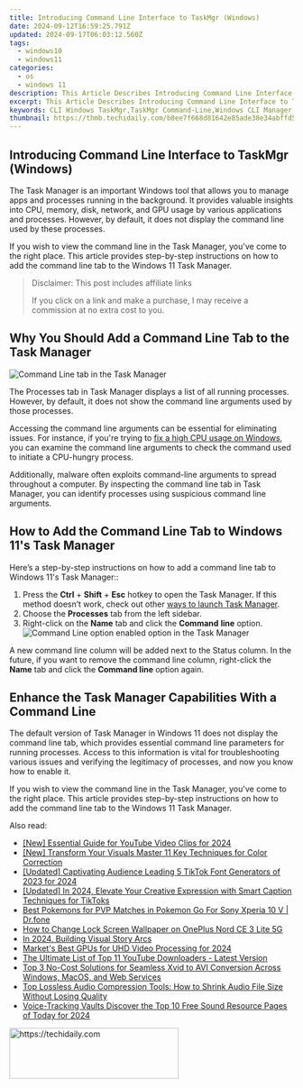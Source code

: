 ```yaml
---
title: Introducing Command Line Interface to TaskMgr (Windows)
date: 2024-09-12T16:59:25.791Z
updated: 2024-09-17T06:03:12.560Z
tags:
  - windows10
  - windows11
categories:
  - os
  - windows 11
description: This Article Describes Introducing Command Line Interface to TaskMgr (Windows)
excerpt: This Article Describes Introducing Command Line Interface to TaskMgr (Windows)
keywords: CLI Windows TaskMgr,TaskMgr Command-Line,Windows CLI Manager,CliTaskMgr Interface,TaskManager CLI Windows,MgrCLI Windows Option,CommandInterface TaskMgr
thumbnail: https://thmb.techidaily.com/b8ee7f668d81642e85ade38e34abffd540ab85d6f715874a1c53fa95c5d6dc9a.png
---
```


## Introducing Command Line Interface to TaskMgr (Windows)

 The Task Manager is an important Windows tool that allows you to manage apps and processes running in the background. It provides valuable insights into CPU, memory, disk, network, and GPU usage by various applications and processes. However, by default, it does not display the command line used by these processes.

 If you wish to view the command line in the Task Manager, you've come to the right place. This article provides step-by-step instructions on how to add the command line tab to the Windows 11 Task Manager.

>  Disclaimer: This post includes affiliate links
>
>  If you click on a link and make a purchase, I may receive a commission at no extra cost to you.
>

## Why You Should Add a Command Line Tab to the Task Manager

![Command Line tab in the Task Manager](https://static1.makeuseofimages.com/wordpress/wp-content/uploads/2023/08/command-line-tab.jpg)

 The Processes tab in Task Manager displays a list of all running processes. However, by default, it does not show the command line arguments used by those processes.

 Accessing the command line arguments can be essential for eliminating issues. For instance, if you're trying to [fix a high CPU usage on Windows](https://www.makeuseof.com/tag/fix-high-cpu-usage-windows/), you can examine the command line arguments to check the command used to initiate a CPU-hungry process.

 Additionally, malware often exploits command-line arguments to spread throughout a computer. By inspecting the command line tab in Task Manager, you can identify processes using suspicious command line arguments.

## How to Add the Command Line Tab to Windows 11's Task Manager

 Here’s a step-by-step instructions on how to add a command line tab to Windows 11's Task Manager::

1. Press the **Ctrl** \+ **Shift** \+ **Esc** hotkey to open the Task Manager. If this method doesn’t work, check out other [ways to launch Task Manager](https://www.makeuseof.com/how-to-access-task-manager-on-windows-11/).
2. Choose the **Processes** tab from the left sidebar.
3. Right-click on the **Name** tab and click the **Command** **line** option.  
![Command Line option enabled option in the Task Manager](https://static1.makeuseofimages.com/wordpress/wp-content/uploads/2023/08/command-line-option-enabled.jpg)

 A new command line column will be added next to the Status column. In the future, if you want to remove the command line column, right-click the **Name** tab and click the **Command line** option again.

## Enhance the Task Manager Capabilities With a Command Line

 The default version of Task Manager in Windows 11 does not display the command line tab, which provides essential command line parameters for running processes. Access to this information is vital for troubleshooting various issues and verifying the legitimacy of processes, and now you know how to enable it.

 If you wish to view the command line in the Task Manager, you've come to the right place. This article provides step-by-step instructions on how to add the command line tab to the Windows 11 Task Manager.

<span class="atpl-alsoreadstyle">Also read:</span>
<div><ul>
<li><a href="https://facebook-video-footage.techidaily.com/new-essential-guide-for-youtube-video-clips-for-2024/"><u>[New] Essential Guide for YouTube Video Clips for 2024</u></a></li>
<li><a href="https://fox-links.techidaily.com/new-transform-your-visuals-master-11-key-techniques-for-color-correction/"><u>[New] Transform Your Visuals Master 11 Key Techniques for Color Correction</u></a></li>
<li><a href="https://tiktok-videos.techidaily.com/updated-captivating-audience-leading-5-tiktok-font-generators-of-2023-for-2024/"><u>[Updated] Captivating Audience Leading 5 TikTok Font Generators of 2023 for 2024</u></a></li>
<li><a href="https://tiktok-videos.techidaily.com/updated-in-2024-elevate-your-creative-expression-with-smart-caption-techniques-for-tiktoks/"><u>[Updated] In 2024, Elevate Your Creative Expression with Smart Caption Techniques for TikToks</u></a></li>
<li><a href="https://android-pokemon-go.techidaily.com/best-pokemons-for-pvp-matches-in-pokemon-go-for-sony-xperia-10-v-drfone-by-drfone-virtual-android/"><u>Best Pokemons for PVP Matches in Pokemon Go For Sony Xperia 10 V | Dr.fone</u></a></li>
<li><a href="https://easy-unlock-android.techidaily.com/how-to-change-lock-screen-wallpaper-on-oneplus-nord-ce-3-lite-5g-by-drfone-android/"><u>How to Change Lock Screen Wallpaper on OnePlus Nord CE 3 Lite 5G</u></a></li>
<li><a href="https://fox-links.techidaily.com/in-2024-building-visual-story-arcs/"><u>In 2024, Building Visual Story Arcs</u></a></li>
<li><a href="https://extra-approaches.techidaily.com/markets-best-gpus-for-uhd-video-processing-for-2024/"><u>Market's Best GPUs for UHD Video Processing for 2024</u></a></li>
<li><a href="https://win11.techidaily.com/the-ultimate-list-of-top-11-youtube-downloaders-latest-version/"><u>The Ultimate List of Top 11 YouTube Downloaders - Latest Version</u></a></li>
<li><a href="https://win11.techidaily.com/top-3-no-cost-solutions-for-seamless-xvid-to-avi-conversion-across-windows-macos-and-web-services/"><u>Top 3 No-Cost Solutions for Seamless Xvid to AVI Conversion Across Windows, MacOS, and Web Services</u></a></li>
<li><a href="https://win11.techidaily.com/top-lossless-audio-compression-tools-how-to-shrink-audio-file-size-without-losing-quality/"><u>Top Lossless Audio Compression Tools: How to Shrink Audio File Size Without Losing Quality</u></a></li>
<li><a href="https://audio-shaping.techidaily.com/voice-tracking-vaults-discover-the-top-10-free-sound-resource-pages-of-today-for-2024/"><u>Voice-Tracking Vaults Discover the Top 10 Free Sound Resource Pages of Today for 2024</u></a></li>
</ul></div>

<ins class="adsbygoogle"
      style="display:block"
      data-ad-client="ca-pub-7571918770474297"
      data-ad-slot="8358498916"
      data-ad-format="auto"
      data-full-width-responsive="true"></ins>
    

<!-- affiliate ads begin -->
<a href="https://appsumo.8odi.net/c/5597632/2137393/7443" target="_top" id="2137393">
  <img src="//a.impactradius-go.com/display-ad/7443-2137393" border="0" alt="https://techidaily.com" width="300" height="90"/>
</a>
<img height="0" width="0" src="https://appsumo.8odi.net/i/5597632/2137393/7443" style="position:absolute;visibility:hidden;" border="0" />
<!-- affiliate ads end -->

